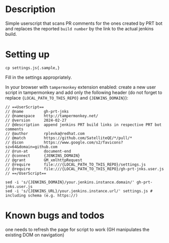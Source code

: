 Description
====
Simple userscript that scans PR comments for the ones created by PRT bot and replaces the reported `build number` by the link to the actual jenkins build. 

Setting up
====
```
cp settings.js{.sample,}
```
Fill in the settings appropriately.

In your browser with `tampermonkey` extension enabled:
create a new user script in tampermonkey and add only the following header (do not forget to replace `{LOCAL_PATH_TO_THIS_REPO}` and `{JENKINS_DOMAIN}`):


```
// ==UserScript==
// @name         gh-prt-jnks
// @namespace    http://tampermonkey.net/
// @version      2024-02-27
// @description  append jenkins PRT build links in respective PRT bot comments
// @author       rplevka@redhat.com
// @match        https://github.com/SatelliteQE/*/pull/*
// @icon         https://www.google.com/s2/favicons?sz=64&domain=github.com
// @run-at       document-end
// @connect      {JENKINS_DOMAIN}
// @grant        GM_xmlhttpRequest
// @require      file:///{LOCAL_PATH_TO_THIS_REPO}/settings.js
// @require      file:///{LOCAL_PATH_TO_THIS_REPO}/gh-prt-jnks.user.js
// ==/UserScript==
```

```
sed -i 's/{JENKINS_DOMAIN}/your.jenkins.instance.domain/' gh-prt-jnks.user.js
sed -i 's/{JENKINS_URL}/your.jenkins.instance.url/' settings.js # including schema (e.g. https://)
```

Known bugs and todos
===
one needs to refresh the page for script to work (GH manipulates the existing DOM on navigation)
